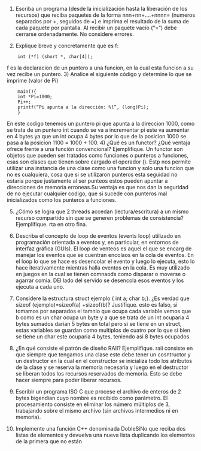 1) Escriba un programa (desde la inicialización hasta la liberación de los recursos) que reciba paquetes de la forma nnn+nn+....+nnnn= (numeros separados por +, seguidos de =) 
e imprima el resultado de la suma de cada paquete por pantalla. Al recibir un paquete vacío (“=”) debe cerrarse ordenadamente. No considere errores.

2) Explique breve y concretamente qué es f:
```
    int (*f) (short *, char[4]);
```

f es la declaracion de un puntero a una funcion, en la cual esta funcion a su vez recibe un puntero.
3) Analice el siguiente código y determine lo que se imprime (valor de Pi)
```
    main(){
    int *Pi=1000;
    Pi++;
    printf(“Pi apunta a la dirección: %l”, (long)Pi);
    }
```

En este codigo tenemos un puntero pi que apunta a la direccion 1000, como se trata de un puntero int cuando se va a incrementar pi este va aumentar en 4 bytes ya que un int 
ocupa 4 bytes por lo que de la posicion 1000 se pasa a la posicion 1100 = 1000 + 100. 
4) ¿Qué es un functor? ¿Qué ventaja ofrece frente a una función convencional? Ejemplifique.
Un functor son objetos que pueden ser tratados como funciones o punteros a funciones, esas son clases que tienen sobre cargado el operador (). Estp nos permite utilizar una instancia de una clase como una funcion y solo una funcion que no es cualquiera, cosa que si se utilizaron punteros esta seguidad no estaria porque justamente al ser punteos estos pueden apuntar a direcciones de memoria erroneas.Su ventaja es que nos dan la seguridad de no ejecutar cualquier codigo, que si sucede con punteros mal inicializados como los punteros a funciones. 
 
5) ¿Cómo se logra que 2 threads accedan (lectura/escritura) a un mismo recurso compartido sin que se generen problemas de consistencia? Ejemplifique.
rta en otro fina. 
6) Describa el concepto de loop de eventos (events loop) utilizado en programación orientada a eventos y, en particular, en entornos de interfaz gráfica (GUIs).
El loop de venteos es aquel el que se encarg de manejar los eventos que se cuentran encolaos en la cola de eventos. En el loop lo que se hace es desencolar el evento y luego lo ejecuta, esto lo hace iterativamente mientras halla eventos en la cola. Es muy utilizado en juegos en la cual se tienen comnaods como disparar o moverse o agarrar comia. DEl lado del servido se desencola esos eventos y los ejecuta a cada uno.
 
7) Considere la estructura struct ejemplo { int a; char b;}. ¿Es verdad que sizeof (ejemplo)=sizeof(a) +sizeof(b)? Justifique.
esto es falso, si tomamos por separados el tamnio que ocupa cada variable vemos que b como es un char ocupa un byte y a que se trata de un int ocuparia 4 bytes sumados darian 5 bytes en total pero si se tiene en un struct, estas variables se guardan como multiplos de cuatro por lo que si bien se tiene un char este ocuparia 4 bytes, teniendo asi 8 bytes ocupados. 
8) ¿En qué consiste el patrón de diseño RAII? Ejemplifique.
raii consiste en que siempre que tengamos una clase este debe tener un cosntructor y un destructor en la cual en el constructor se inicializa todo los atributos de la clase y se reserva la memoria necesaria y luego en el destructor se liberan todos los recursos reservados de memoria. Esto se debe hacer siempre para poder liberar recursos. 
9) Escribir un programa ISO C que procese el archivo de enteros de 2 bytes bigendian cuyo nombre es recibido como parámetro. El procesamiento consiste en eliminar 
 los número múltiplos de 3, trabajando sobre el mismo archivo (sin archivos intermedios ni en memoria).
10) Implemente una función C++ denominada DobleSiNo que reciba dos listas de elementos y devuelva una nueva lista duplicando los elementos de la primera que no están 
